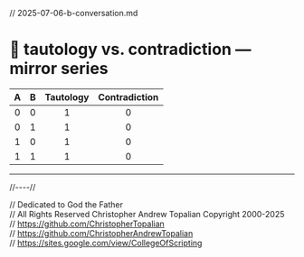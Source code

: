 // 2025-07-06-b-conversation.md

# 🔄 tautology vs. contradiction — mirror series

| A | B | Tautology | Contradiction |
|:-:|:-:|:---------:|:-------------:|
| 0 | 0 |     1     |       0       |
| 0 | 1 |     1     |       0       |
| 1 | 0 |     1     |       0       |
| 1 | 1 |     1     |       0       |

---

//----//

// Dedicated to God the Father  
// All Rights Reserved Christopher Andrew Topalian Copyright 2000-2025  
// https://github.com/ChristopherTopalian  
// https://github.com/ChristopherAndrewTopalian  
// https://sites.google.com/view/CollegeOfScripting

